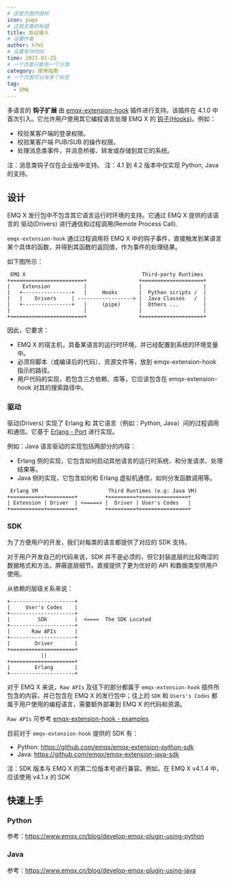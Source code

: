 ```yaml
---
# 这是页面的图标
icon: page
# 这是文章的标题
title: 协议接入
# 设置作者
author: h7ml
# 设置写作时间
time: 2021-01-25
# 一个页面只能有一个分类
category: 使用指南
# 一个页面可以有多个标签
tag:
  - EMQ
---
```


多语言的 **钩子扩展** 由 [emqx-extension-hook](https://github.com/emqx/emqx-extension-hook) 插件进行支持。该插件在 4.1.0 中首次引入。它允许用户使用其它编程语言处理 EMQ X 的 [钩子(Hooks)](hooks.md)。例如：

- 校验某客户端的登录权限。
- 校验某客户端 PUB/SUB 的操作权限。
- 处理消息类事件，并消息桥接、转发或存储到其它的系统。

注：消息类钩子仅在企业版中支持。
注：4.1 到 4.2 版本中仅实现 Python, Java 的支持。

## 设计
EMQ X 发行包中不包含其它语言运行时环境的支持。它通过 EMQ X 提供的该语言的 驱动(Drivers) 进行通信和过程调用(Remote Process Call).

`emqx-extension-hook` 通过过程调用将 EMQ X 中的钩子事件，直接触发到某语言某个具体的函数，并得到其函数的返回值，作为事件的处理结果。

如下图所示：

```
 EMQ X                                      Third-party Runtimes
+========================+                 +====================+ 
|    Extension           |                 |                    |
|   +----------------+   |     Hooks       |  Python scripts /  |
|   |    Drivers     | ------------------> |  Java Classes   /  |
|   +----------------+   |     (pipe)      |  Others ...        |
|                        |                 |                    |
+========================+                 +====================+

```

因此，它要求：

- EMQ X 的宿主机，具备某语言的运行时环境，并已经配置到系统的环境变量中。
- 必须将脚本（或编译后的代码）、资源文件等，放到 emqx-extension-hook 指示的路径。
- 用户代码的实现，若包含三方依赖、库等，它应该包含在 emqx-extension-hook 对其的搜索路径中。

### 驱动

驱动(Drivers) 实现了 Erlang 和 其它语言（例如：Python, Java）间的过程调用和通信。它基于 [Erlang - Port](http://erlang.org/doc/tutorial/c_port.html) 进行实现。

例如：Java 语言驱动的实现包括两部分的内容：
- Erlang 侧的实现，它包含如何启动其他语言的运行时系统、和分发请求、处理结果等。
- Java 侧的实现，它包含如何和 Erlang 虚拟机通信，如何分发函数调用等。

```
 Erlang VM                       Third Runtimes (e.g: Java VM)
+===========+=========+         +=========+================+
| Extension | Driver  | <=====> |  Driver | User's Codes   |
+===========+=========+         +=========+================+
```

### SDK
为了方便用户的开发，我们对每类的语言都提供了对应的 SDK 支持。

对于用户开发自己的代码来说，SDK 并不是必须的，但它封装底层的比较晦涩的数据格式和方法，屏蔽底层细节。直接提供了更为优好的 API 和数据类型供用户使用。

从依赖的层级关系来说：

```
+---------------------+
|     User's Codes    |
+---------------------+
|         SDK         |  <====  The SDK Located
+---------------------+
|       Raw APIs      |
+---------------------+
|        Driver       |
+=====================+
           ||
+=====================+
|        Erlang       |
+---------------------+
```

对于 EMQ X 来说，`Raw APIs` 及往下的部分都属于 `emqx-extension-hook` 插件所包含的内容，并已包含在 EMQ X 的发行包中；往上的 `SDK` 和 `Users's Codes` 都属于用户使用的编程语言，需要额外部署到 EMQ X 的代码和资源。

`Raw APIs` 可参考 [emqx-extension-hook - examples](https://github.com/emqx/emqx-extension-hook/tree/master/test/scripts)

目前对于 `emqx-extension-hook` 提供的 SDK 有：

- Python: https://github.com/emqx/emqx-extension-python-sdk
- Java: https://github.com/emqx/emqx-extension-java-sdk

注：SDK 版本与 EMQ X 的第二位版本号进行兼容。例如，在 EMQ X v4.1.4 中，应该使用 v4.1.x 的 SDK

## 快速上手

### Python

参考：https://www.emqx.cn/blog/develop-emqx-plugin-using-python

### Java

参考：https://www.emqx.cn/blog/develop-emqx-plugin-using-java
